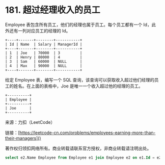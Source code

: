 # 181. 超过经理收入的员工
Employee 表包含所有员工，他们的经理也属于员工。每个员工都有一个 Id，此外还有一列对应员工的经理的 Id。

```
+----+-------+--------+-----------+
| Id | Name  | Salary | ManagerId |
+----+-------+--------+-----------+
| 1  | Joe   | 70000  | 3         |
| 2  | Henry | 80000  | 4         |
| 3  | Sam   | 60000  | NULL      |
| 4  | Max   | 90000  | NULL      |
+----+-------+--------+-----------+
```
给定 Employee 表，编写一个 SQL 查询，该查询可以获取收入超过他们经理的员工的姓名。在上面的表格中，Joe 是唯一一个收入超过他的经理的员工。

```
+----------+
| Employee |
+----------+
| Joe      |
+----------+
```

来源：力扣（LeetCode）

链接：[https://leetcode-cn.com/problems/employees-earning-more-than-their-managers]()

著作权归领扣网络所有。商业转载请联系官方授权，非商业转载请注明出处。

```sql
select e2.Name Employee from Employee e1 join Employee e2 on e1.Id = e2.ManagerId and e1.Salary<e2.Salary
```